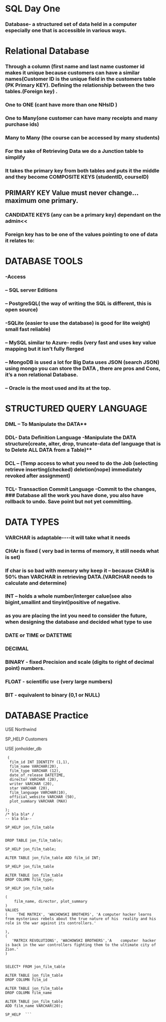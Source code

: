# SQL Day One

### Database- a structured set of data held in a computer especially one that is accessible in various ways.

# Relational Database

### Through a column (first name and last name customer id makes it unique because customers can have a similar names(Customer ID is the unique field in the customers table (PK Primary KEY). Defining the relationship between the two tables.(Foreign key) .

### One to ONE (cant have more than one NHsID )

### One to Many(one customer can have many receipts and many purchase ids)

### Many to Many (the course can be accessed by many students)

### For the sake of Retrieving Data  we do a Junction table to simplify

### It takes the primary key from both tables and puts it the middle and they become COMPOSITE KEYS (studentID, courseID)

## PRIMARY KEY Value must never change…maximum one primary.

### CANDIDATE KEYS (any can be a primary key) dependant on the admin<<

### Foreign key has to be one of the values pointing to one of data it relates to:

# DATABASE TOOLS


### -Access
### – SQL server Editions
### – PostgreSQL( the way of writing the SQL is different, this is open source)
### -SQLite (easier to use the database) is good for lite weight) small fast reliable)

### – MySQL similar to Azure- redis (very fast and uses key value mapping but it isn’t fully flerged

### – MongoDB is used a lot for Big Data uses JSON (search JSON) using mongo you can store the DATA , there are pros and Cons, it’s a non relational Database.

### – Oracle is the most used and its at the top.


# STRUCTURED QUERY LANGUAGE

### DML – To Manipulate the DATA**
### DDL- Data Definition Language -Manipulate the DATA structure(create, alter, drop, truncate-data def language that is to Delete ALL DATA from a Table)**
### DCL – (Temp access to what you need to do the Job (selecting retrieve inserting(checked) deletion(nope) immediately revoked after assignment)
### TCL- Transaction Commit Language -Commit to the changes, ### Database all the work you have done, you also have rollback to undo. Save point but not yet committing.

# DATA TYPES

### VARCHAR is adaptable----it will take what it needs
### CHAr is fixed ( very bad in terms of memory, it still needs what is set)
### If char is so bad with memory why keep it – because CHAR is 50% than VARCHAR in retrieving DATA.(VARCHAR needs to calculate and determine)

### INT – holds a whole  number/interger calue(see also bigint,smallint and tinyint)positive of negative.
### as you are placing the int you need to consider the future, when designing the database and decided what type to use

### DATE or TIME or DATETIME

### DECIMAL

### BINARY - fixed Precision and scale (digits to right of decimal point) numbers.

### FLOAT - scientific use (very large numbers)

### BIT - equivalent to binary (0,1 or NULL)


# DATABASE Practice

 USE Northwind


 SP_HELP Customers

 USE jonholder_db

 ```CREATE TABLE jon_film_table
  (    
   film_id INT IDENTITY (1,1),
   film_name VARCHAR(20),
   film_type VARCHAR (12),
   date_of_release DATETIME,
   director VARCHAR (20),
   writer VARCHAR (20),
   star VARCHAR (20),
   film_language VARCHAR(10),
   official_website VARCHAR (50),
   plot_summary VARCHAR (MAX)

 );
 /* bla bla* /
 -- bla bla--

 SP_HELP jon_film_table


DROP TABLE jon_film_table;

 SP_HELP jon_film_table;

 ALTER TABLE jon_film_table ADD film_id INT;

 SP_HELP jon_film_table

 ALTER TABLE jon_film_table
 DROP COLUMN film_type;

 SP_HELP jon_film_table

 (
     film_name, director, plot_summary
 )
 VALUES
(    'THE MATRIX', 'WACHOWSKI BROTHERS', 'A computer hacker learns from mysterious rebels about the true nature of his  reality and his role in the war against its controllers.'

 ),
 (
    'MATRIX REVOLUTIONS', 'WACHOWSKI BROTHERS','A    computer  hacker is back in the war controllers fighting them to the ultimate city of Zion.'
 )


 SELECT* FROM jon_film_table

 ALTER TABLE jon_film_table
 DROP COLUMN film_id

 ALTER TABLE jon_film_table
 DROP COLUMN film_name

 ALTER TABLE jon_film_table
 ADD film_name VARCHAR(20);

 SP_HELP  ```
